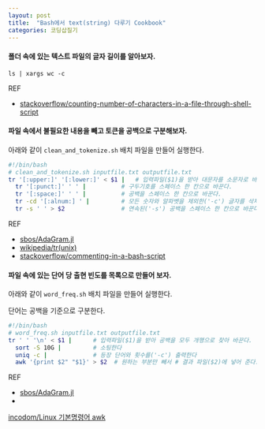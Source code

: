 ```yaml
---
layout: post
title:  "Bash에서 text(string) 다루기 Cookbook"
categories: 코딩삽질기
---
```


#### 폴더 속에 있는 텍스트 파일의 글자 길이를 알아보자.

```
ls | xargs wc -c
```

REF
* [stackoverflow/counting-number-of-characters-in-a-file-through-shell-script](https://stackoverflow.com/questions/5026214/counting-number-of-characters-in-a-file-through-shell-script)

#### 파일 속에서 불필요한 내용을 빼고 토큰을 공백으로 구분해보자.

아래와 같이 `clean_and_tokenize.sh` 배치 파일을 만들어 실행한다.

```bash
#!/bin/bash
# clean_and_tokenize.sh inputfile.txt outputfile.txt
tr '[:upper:]' '[:lower:]' < $1 |	# 입력파일($1)을 받아 대문자를 소문자로 바꾼다.
  tr '[:punct:]' ' ' |			# 구두기호를 스페이스 한 칸으로 바꾼다.
  tr '[:space:]' ' ' |			# 공백을 스페이스 한 칸으로 바꾼다.
  tr -cd '[:alnum:] ' |			# 모든 숫자와 알파벳을 제외한('-c') 글자를 삭제('-d')한다.
  tr -s ' ' > $2 				# 연속된('-s') 공백을 스페이스 한 칸으로 바꾼다. # 결과 파일($2)에 넣어 준다.
```

REF
* [sbos/AdaGram.jl](https://github.com/sbos/AdaGram.jl/blob/master/utils/tokenize.sh)
* [wikipedia/tr(unix)](https://en.wikipedia.org/wiki/Tr_(Unix))
* [stackoverflow/commenting-in-a-bash-script](https://stackoverflow.com/questions/1455988/commenting-in-a-bash-script)

#### 파일 속에 있는 단어 당 출현 빈도를 목록으로 만들어 보자.

아래와 같이 `word_freq.sh` 배치 파일을 만들어 실행한다.

단어는 공백을 기준으로 구분한다.

```bash
#!/bin/bash
# word_freq.sh inputfile.txt outputfile.txt
tr ' ' '\n' < $1 |		# 입력파일($1)을 받아 공백을 모두 개행으로 찾아 바꾼다.
  sort -S 10G |			# 소팅한다
  uniq -c |				# 등장 단어와 횟수를('-c') 출력한다
  awk '{print $2" "$1}'	> $2  # 원하는 부분만 빼서 # 결과 파일($2)에 넣어 준다.
```

REF
* [sbos/AdaGram.jl](https://github.com/sbos/AdaGram.jl/blob/master/utils/dictionary.sh)
*
[incodom/Linux 기본명령어 awk](http://www.incodom.kr/Linux/%EA%B8%B0%EB%B3%B8%EB%AA%85%EB%A0%B9%EC%96%B4/awk)
